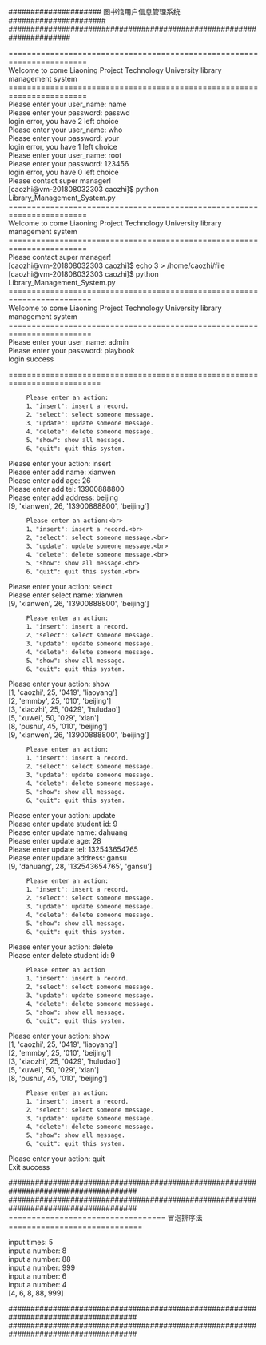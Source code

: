 #####################   图书馆用户信息管理系统     ######################<br>
######################################################################<br>

=======================================================================<br>
Welcome to come Liaoning Project Technology University library management system<br>
=======================================================================<br>
 Please enter your user_name: name<br>
 Please enter your password: passwd<br>
login error, you have 2 left choice<br>
 Please enter your user_name: who<br>
 Please enter your password: your<br>
login error, you have 1 left choice<br>
 Please enter your user_name: root<br>
 Please enter your password: 123456<br>
login error, you have 0 left choice<br>
Please contact super manager!<br>
[caozhi@vm-201808032303 caozhi]$ python Library_Management_System.py<br>
=======================================================================<br>
Welcome to come Liaoning Project Technology University library management system<br>
=======================================================================<br>
Please contact super manager!<br>
[caozhi@vm-201808032303 caozhi]$ echo 3 > /home/caozhi/file<br>
[caozhi@vm-201808032303 caozhi]$ python Library_Management_System.py<br>
========================================================================<br>
Welcome to come Liaoning Project Technology University library management system<br>
========================================================================<br>
 Please enter your user_name: admin<br>
 Please enter your password: playbook<br>
 login success<br>

==========================================================================

         Please enter an action:
         1、"insert": insert a record.
         2、"select": select someone message.
         3、"update": update someone message.
         4、"delete": delete someone message.
         5、"show": show all message.
         6、"quit": quit this system.

Please enter your action: insert<br>
Please enter add name: xianwen<br>
Please enter add age: 26<br>
Please enter add tel: 13900888800<br>
Please enter add address: beijing<br>
[9, 'xianwen', 26, '13900888800', 'beijing']<br>

         Please enter an action:<br>
         1、"insert": insert a record.<br>
         2、"select": select someone message.<br>
         3、"update": update someone message.<br>
         4、"delete": delete someone message.<br>
         5、"show": show all message.<br>
         6、"quit": quit this system.<br>

Please enter your action: select<br>
Please enter select name: xianwen<br>
[9, 'xianwen', 26, '13900888800', 'beijing']<br>

         Please enter an action:
         1、"insert": insert a record.
         2、"select": select someone message.
         3、"update": update someone message.
         4、"delete": delete someone message.
         5、"show": show all message.
         6、"quit": quit this system.

Please enter your action: show<br>
[1, 'caozhi', 25, '0419', 'liaoyang']<br>
[2, 'emmby', 25, '010', 'beijing']<br>
[3, 'xiaozhi', 25, '0429', 'huludao']<br>
[5, 'xuwei', 50, '029', 'xian']<br>
[8, 'pushu', 45, '010', 'beijing']<br>
[9, 'xianwen', 26, '13900888800', 'beijing']<br>

         Please enter an action:
         1、"insert": insert a record.
         2、"select": select someone message.
         3、"update": update someone message.
         4、"delete": delete someone message.
         5、"show": show all message.
         6、"quit": quit this system.

Please enter your action: update<br>
Please enter update student id: 9<br>
Please enter update name: dahuang<br>
Please enter update age: 28<br>
Please enter update tel: 132543654765<br>
Please enter update address: gansu<br>
[9, 'dahuang', 28, '132543654765', 'gansu']<br>

         Please enter an action:
         1、"insert": insert a record.
         2、"select": select someone message.
         3、"update": update someone message.
         4、"delete": delete someone message.
         5、"show": show all message.
         6、"quit": quit this system.

Please enter your action: delete<br>
Please enter delete student id: 9<br>

         Please enter an action
         1、"insert": insert a record.
         2、"select": select someone message.
         3、"update": update someone message.
         4、"delete": delete someone message.
         5、"show": show all message.
         6、"quit": quit this system.

Please enter your action: show<br>
[1, 'caozhi', 25, '0419', 'liaoyang']<br>
[2, 'emmby', 25, '010', 'beijing']<br>
[3, 'xiaozhi', 25, '0429', 'huludao']<br>
[5, 'xuwei', 50, '029', 'xian']<br>
[8, 'pushu', 45, '010', 'beijing']<br>

         Please enter an action:
         1、"insert": insert a record.
         2、"select": select someone message.
         3、"update": update someone message.
         4、"delete": delete someone message.
         5、"show": show all message.
         6、"quit": quit this system.

Please enter your action: quit<br>
Exit success<br>

#####################################################################################
#####################################################################################
==================================     冒泡排序法     =============================

input times: 5<br>
input a number: 8<br>
input a number: 88<br>
input a number: 999<br>
input a number: 6<br>
input a number: 4<br>
[4, 6, 8, 88, 999]<br>

#####################################################################################
#####################################################################################

